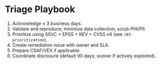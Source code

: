 # Triage Playbook

1) Acknowledge ≤ 3 business days.
2) Validate and reproduce; minimize data collection; scrub PHI/PII.
3) Prioritize using SSVC + EPSS + KEV + CVSS v4 (see `/03-prioritization`).
4) Create remediation issue with owner and SLA.
5) Prepare CSAF/VEX if applicable.
6) Coordinate disclosure (default 90 days; sooner if actively exploited).
